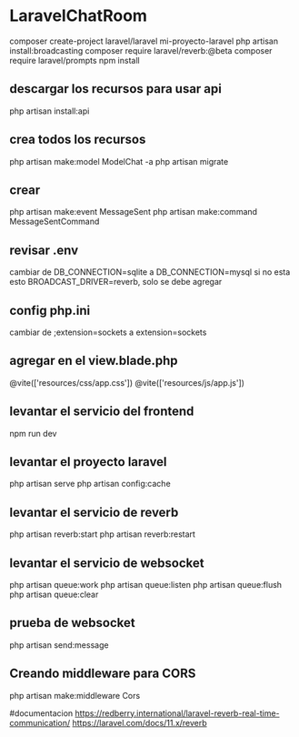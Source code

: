 # LaravelChatRoom
composer create-project laravel/laravel mi-proyecto-laravel
php artisan install:broadcasting
composer require laravel/reverb:@beta
composer require laravel/prompts
npm install

## descargar los recursos para usar api
php artisan install:api

## crea todos los recursos
php artisan make:model ModelChat -a 
php artisan migrate

## crear
php artisan make:event MessageSent
php artisan make:command MessageSentCommand

## revisar .env
cambiar de DB_CONNECTION=sqlite a DB_CONNECTION=mysql
si no esta esto BROADCAST_DRIVER=reverb, solo se debe agregar

## config php.ini
cambiar de ;extension=sockets a extension=sockets

## agregar en el view.blade.php
@vite(['resources/css/app.css'])
@vite(['resources/js/app.js'])

## levantar el servicio del frontend
npm run dev

## levantar el proyecto laravel
php artisan serve
php artisan config:cache

## levantar el servicio de reverb
php artisan reverb:start
php artisan reverb:restart

## levantar el servicio de websocket
php artisan queue:work
php artisan queue:listen
php artisan queue:flush
php artisan queue:clear

## prueba de websocket
php artisan send:message

## Creando middleware para CORS
php artisan make:middleware Cors

#documentacion
https://redberry.international/laravel-reverb-real-time-communication/
https://laravel.com/docs/11.x/reverb
